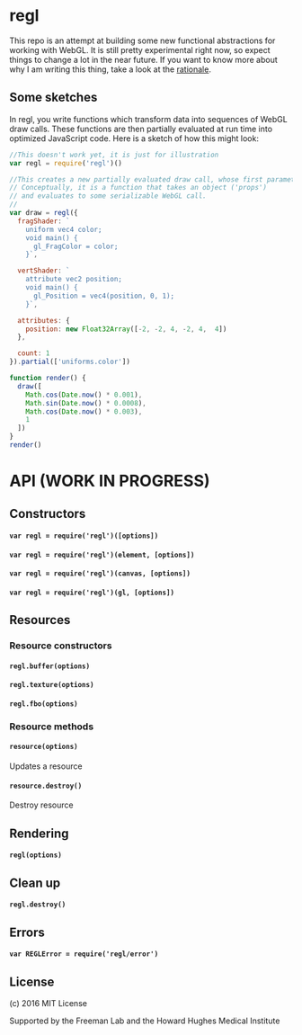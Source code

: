 # regl

This repo is an attempt at building some new functional abstractions for working with WebGL.  It is still pretty experimental right now, so expect things to change a lot in the near future.  If you want to know more about why I am writing this thing, take a look at the [rationale](RATIONALE.md).

## Some sketches

In regl, you write functions which transform data into sequences of WebGL draw calls.  These functions are then partially evaluated at run time into optimized JavaScript code.  Here is a sketch of how this might look:

```JavaScript
//This doesn't work yet, it is just for illustration
var regl = require('regl')()

//This creates a new partially evaluated draw call, whose first parameter
// Conceptually, it is a function that takes an object ('props')
// and evaluates to some serializable WebGL call.
//
var draw = regl({
  fragShader: `
    uniform vec4 color;
    void main() {
      gl_FragColor = color;
    }`,

  vertShader: `
    attribute vec2 position;
    void main() {
      gl_Position = vec4(position, 0, 1);
    }`,

  attributes: {
    position: new Float32Array([-2, -2, 4, -2, 4,  4])
  },

  count: 1
}).partial(['uniforms.color'])

function render() {  
  draw([
    Math.cos(Date.now() * 0.001),
    Math.sin(Date.now() * 0.0008),
    Math.cos(Date.now() * 0.003),
    1
  ])
}
render()
```


# API (WORK IN PROGRESS)

## Constructors

#### `var regl = require('regl')([options])`

#### `var regl = require('regl')(element, [options])`

#### `var regl = require('regl')(canvas, [options])`

#### `var regl = require('regl')(gl, [options])`

## Resources

### Resource constructors

#### `regl.buffer(options)`

#### `regl.texture(options)`

#### `regl.fbo(options)`

### Resource methods

#### `resource(options)`
Updates a resource

#### `resource.destroy()`
Destroy resource

## Rendering

#### `regl(options)`

## Clean up

#### `regl.destroy()`

## Errors

#### `var REGLError = require('regl/error')`

## License
(c) 2016 MIT License

Supported by the Freeman Lab and the Howard Hughes Medical Institute
